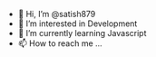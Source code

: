 - 👋 Hi, I’m @satish879
- 👀 I’m interested in Development
- 🌱 I’m currently learning Javascript
- 📫 How to reach me ...

<!---
satish879/satish879 is a ✨ special ✨ repository because its `README.md` (this file) appears on your GitHub profile.
You can click the Preview link to take a look at your changes.
--->
